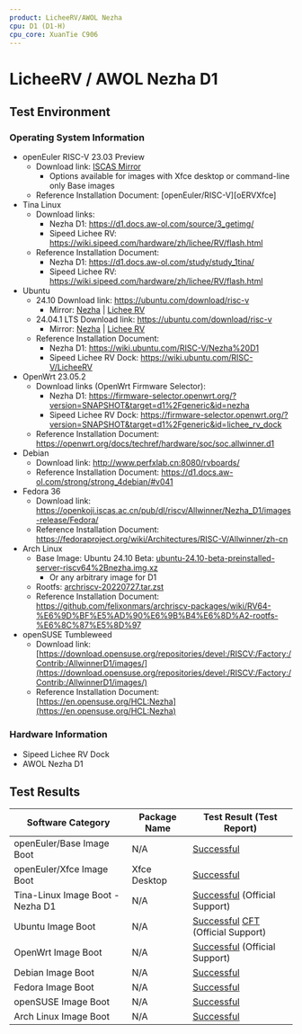 ```yaml
---
product: LicheeRV/AWOL Nezha
cpu: D1 (D1-H)
cpu_core: XuanTie C906
---
```


# LicheeRV / AWOL Nezha D1

## Test Environment

### Operating System Information

- openEuler RISC-V 23.03 Preview
  - Download link: [ISCAS Mirror][oERVDL]
    - Options available for images with Xfce desktop or command-line only Base images
  - Reference Installation Document: [openEuler/RISC-V][oERVXfce]
- Tina Linux
  - Download links:
    - Nezha D1: https://d1.docs.aw-ol.com/source/3_getimg/
    - Sipeed Lichee RV: https://wiki.sipeed.com/hardware/zh/lichee/RV/flash.html
  - Reference Installation Document:
    - Nezha D1: https://d1.docs.aw-ol.com/study/study_1tina/
    - Sipeed Lichee RV: https://wiki.sipeed.com/hardware/zh/lichee/RV/flash.html
- Ubuntu
  - 24.10 Download link: https://ubuntu.com/download/risc-v
    - Mirror: [Nezha](https://mirror.tuna.tsinghua.edu.cn/ubuntu-cdimage/releases/24.10/release/ubuntu-24.10-preinstalled-server-riscv64%2Bnezha.img.xz) | [Lichee RV](https://mirror.tuna.tsinghua.edu.cn/ubuntu-cdimage/releases/24.10/release/ubuntu-24.10-preinstalled-server-riscv64%2Blicheerv.img.xz)
  - 24.04.1 LTS Download link: https://ubuntu.com/download/risc-v
    - Mirror: [Nezha](https://mirror.tuna.tsinghua.edu.cn/ubuntu-cdimage/releases/24.04.1/release/ubuntu-24.04.1-preinstalled-server-riscv64%2Bnezha.img.xz) | [Lichee RV](https://mirror.tuna.tsinghua.edu.cn/ubuntu-cdimage/releases/24.04.1/release/ubuntu-24.04.1-preinstalled-server-riscv64%2Blicheerv.img.xz)
  - Reference Installation Document:
    - Nezha D1: https://wiki.ubuntu.com/RISC-V/Nezha%20D1
    - Sipeed Lichee RV Dock: https://wiki.ubuntu.com/RISC-V/LicheeRV
- OpenWrt 23.05.2
  - Download links (OpenWrt Firmware Selector):
    - Nezha D1: https://firmware-selector.openwrt.org/?version=SNAPSHOT&target=d1%2Fgeneric&id=nezha
    - Sipeed Lichee RV Dock: https://firmware-selector.openwrt.org/?version=SNAPSHOT&target=d1%2Fgeneric&id=lichee_rv_dock
  - Reference Installation Document: https://openwrt.org/docs/techref/hardware/soc/soc.allwinner.d1
- Debian
  - Download link: http://www.perfxlab.cn:8080/rvboards/
  - Reference Installation Document: https://d1.docs.aw-ol.com/strong/strong_4debian/#v041
- Fedora 36
  - Download link: https://openkoji.iscas.ac.cn/pub/dl/riscv/Allwinner/Nezha_D1/images-release/Fedora/
  - Reference Installation Document: https://fedoraproject.org/wiki/Architectures/RISC-V/Allwinner/zh-cn
- Arch Linux
  - Base Image: Ubuntu 24.10 Beta: [ubuntu-24.10-beta-preinstalled-server-riscv64%2Bnezha.img.xz](https://mirror.tuna.tsinghua.edu.cn/ubuntu-cdimage/releases/24.10/beta/ubuntu-24.10-beta-preinstalled-server-riscv64%2Bnezha.img.xz) 
    - Or any arbitrary image for D1
  - Rootfs: [archriscv-20220727.tar.zst](https://archriscv.felixc.at/images/archriscv-20220727.tar.zst)
  - Reference Installation Document: https://github.com/felixonmars/archriscv-packages/wiki/RV64-%E6%9D%BF%E5%AD%90%E6%9B%B4%E6%8D%A2-rootfs-%E6%8C%87%E5%8D%97
- openSUSE Tumbleweed
  - Download link: [https://download.opensuse.org/repositories/devel:/RISCV:/Factory:/Contrib:/AllwinnerD1/images/](https://download.opensuse.org/repositories/devel:/RISCV:/Factory:/Contrib:/AllwinnerD1/images/)
  - Reference Installation Document: [https://en.opensuse.org/HCL:Nezha](https://en.opensuse.org/HCL:Nezha)

### Hardware Information

- Sipeed Lichee RV Dock
- AWOL Nezha D1

## Test Results

| Software Category                | Package Name | Test Result (Test Report)                  |
| -------------------------------- | ------------ | ------------------------------------------ |
| openEuler/Base Image Boot        | N/A          | [Successful][oERV]                         |
| openEuler/Xfce Image Boot        | Xfce Desktop | [Successful][oERV]                         |
| Tina-Linux Image Boot - Nezha D1 | N/A          | [Successful][TinaNezha] (Official Support) |
| Ubuntu Image Boot                | N/A          | [Successful][Ubuntu] [CFT][Ubuntu-LTS] (Official Support)    |
| OpenWrt Image Boot               | N/A          | [Successful][OpenWrt] (Official Support)   |
| Debian Image Boot                | N/A          | [Successful][Debian]                       |
| Fedora Image Boot                | N/A          | [Successful][Fedora]                       |
| openSUSE Image Boot              | N/A          | [Successful][openSUSE]                     |
| Arch Linux Image Boot            | N/A          | [Successful][Arch]                         |

[oERVDL]: https://mirror.iscas.ac.cn/openeuler-sig-riscv/openEuler-RISC-V/preview/openEuler-23.03-V1-riscv64/D1/
[oERV]: ./openEuler/README.md
[TinaNezha]: ./TinaLinux/README.md
[Ubuntu]: ./Ubuntu/README.md
[Ubuntu-LTS]: ./Ubuntu/README_LTS.md
[OpenWrt]: ./OpenWrt/README.md
[Debian]: ./Debian/README.md
[Fedora]: ./Fedora/README.md
[openSUSE]: ./openSUSE/README.md
[Arch]: ./ArchLinux/README.md

